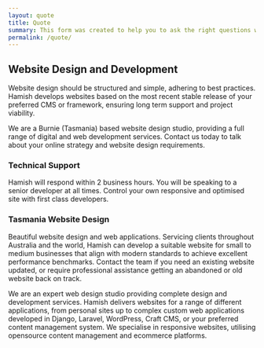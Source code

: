 ```yaml
---
layout: quote
title: Quote
summary: This form was created to help you to ask the right questions when preparing to start a new website or online project. We then use these answers to assist us to supply a better service for your needs and better results for your website.
permalink: /quote/
---
```


## Website Design and Development

Website design should be structured and simple, adhering to best practices. Hamish develops websites based on the most recent stable release of your preferred CMS or framework, ensuring long term support and project viability.

We are a Burnie (Tasmania) based website design studio, providing a full range of digital and web development services. Contact us today to talk about your online strategy and website design requirements.

### Technical Support

Hamish will respond within 2 business hours. You will be speaking to a senior developer at all times. Control your own responsive and optimised site with first class developers.

### Tasmania Website Design

Beautiful website design and web applications. Servicing clients throughout Australia and the world, Hamish can develop a suitable website for small to medium businesses that align with modern standards to achieve excellent performance benchmarks. Contact the team if you need an existing website updated, or require professional assistance getting an abandoned or old website back on track.

We are an expert web design studio providing complete design and development services. Hamish delivers websites for a range of different applications, from personal sites up to complex custom web applications developed in Django, Laravel, WordPress, Craft CMS, or your preferred content management system. We specialise in responsive websites, utilising opensource content management and ecommerce platforms.